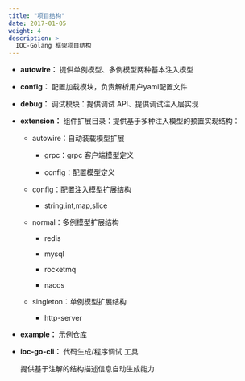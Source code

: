 ```yaml
---
title: "项目结构"
date: 2017-01-05
weight: 4
description: >
  IOC-Golang 框架项目结构
---
```


- **autowire：** 提供单例模型、多例模型两种基本注入模型
- **config：** 配置加载模块，负责解析用户yaml配置文件
- **debug：** 调试模块：提供调试 API、提供调试注入层实现
- **extension：** 组件扩展目录：提供基于多种注入模型的预置实现结构：

  - autowire：自动装载模型扩展
    
    - grpc：grpc 客户端模型定义
    
    - config：配置模型定义

  - config：配置注入模型扩展结构
  
    - string,int,map,slice
    
  - normal：多例模型扩展结构

    - redis
    
    - mysql
    
    - rocketmq
    
    - nacos
    
  - singleton：单例模型扩展结构
  
    - http-server
  
- **example：** 示例仓库

- **ioc-go-cli：** 代码生成/程序调试 工具

  提供基于注解的结构描述信息自动生成能力
